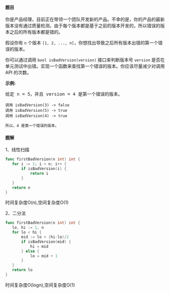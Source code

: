 #### 题目
<p>你是产品经理，目前正在带领一个团队开发新的产品。不幸的是，你的产品的最新版本没有通过质量检测。由于每个版本都是基于之前的版本开发的，所以错误的版本之后的所有版本都是错的。</p>

<p>假设你有 <code>n</code> 个版本 <code>[1, 2, ..., n]</code>，你想找出导致之后所有版本出错的第一个错误的版本。</p>

<p>你可以通过调用&nbsp;<code>bool isBadVersion(version)</code>&nbsp;接口来判断版本号 <code>version</code> 是否在单元测试中出错。实现一个函数来查找第一个错误的版本。你应该尽量减少对调用 API 的次数。</p>

<p><strong>示例:</strong></p>

<pre>给定 n = 5，并且 version = 4 是第一个错误的版本。

<code>调用 isBadVersion(3) -&gt; false
调用 isBadVersion(5)&nbsp;-&gt; true
调用 isBadVersion(4)&nbsp;-&gt; true

所以，4 是第一个错误的版本。&nbsp;</code></pre>


 #### 题解
 1、线性扫描
 ```go
func firstBadVersion(n int) int {
	for i := 1; i < n; i++ {
		if isBadVersion(i) {
			return i
		}
	}
	return n
}
```
 时间复杂度O(n),空间复杂度O(1)
 
 2、二分法
 ```go
func firstBadVersion(n int) int {
	lo, hi := 1, n
	for lo < hi {
		mid := lo + (hi-lo)/2
		if isBadVersion(mid) {
			hi = mid
		} else {
			lo = mid + 1
		}
	}
	return lo
}
```
 时间复杂度O(logn),空间复杂度O(1)